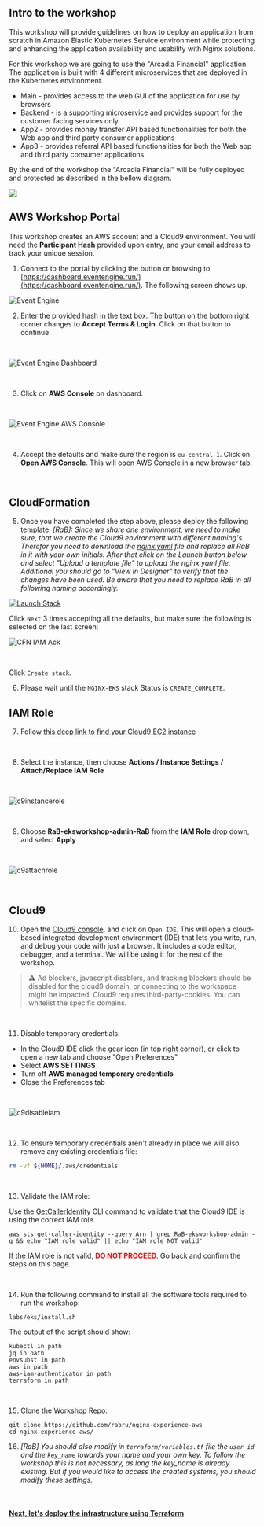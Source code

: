 ## Intro to the workshop

This workshop will provide guidelines on how to deploy an application from scratch in Amazon Elastic Kubernetes Service environment while protecting and enhancing the application availability and usability with Nginx solutions.

For this workshop we are going to use the "Arcadia Financial" application.
The application is built with 4 different microservices that are deployed in the Kubernetes environment.
- Main - provides access to the web GUI of the application for use by browsers
- Backend - is a supporting microservice and provides support for the customer facing services only
- App2 - provides money transfer API based functionalities for both the Web app and third party consumer applications
- App3 - provides referral API based functionalities for both the Web app and third party consumer applications



By the end of the workshop the "Arcadia Financial" will be fully deployed and protected as described in the bellow diagram.

![](images/2env.jpg)


## AWS Workshop Portal

This workshop creates an AWS account and a Cloud9 environment. You will need the **Participant Hash** provided upon entry, and your email address to track your unique session.

1. Connect to the portal by clicking the button or browsing to [https://dashboard.eventengine.run/](https://dashboard.eventengine.run/). The following screen shows up.

![Event Engine](images/event-engine-initial-screen.png)

2. Enter the provided hash in the text box. The button on the bottom right corner changes to **Accept Terms & Login**. Click on that button to continue.
  
&nbsp;&nbsp;

![Event Engine Dashboard](images/event-engine-dashboard.png)

&nbsp;&nbsp;

3. Click on **AWS Console** on dashboard.  

&nbsp;&nbsp;

![Event Engine AWS Console](images/ee-aws-console.png)

&nbsp;&nbsp;

4. Accept the defaults and make sure the region is `eu-central-1`. Click on **Open AWS Console**. This will open AWS Console in a new browser tab.

&nbsp;&nbsp;

## CloudFormation
5. Once you have completed the step above, please deploy the following template:
   _[RaB]: Since we share one environment, we need to make sure, that we create the Cloud9 environment with different naming's. Therefor you need to download the [nginx.yaml](../cloud9/nginx.yaml) file and replace all RaB in it with your own initials. After that click on the Launch button below and select "Upload a template file" to upload the nginx.yaml file. Additional you should go to "View in Designer" to verify that the changes have been used. Be aware that you need to replace RaB in all following naming accordingly._

[![Launch Stack](images/cfls.svg)](https://console.aws.amazon.com/cloudformation/home?region=eu-central-1#/stacks/new?stackName=NGINX-EKS&templateURL=https://artl-cfn-templates.s3.eu-central-1.amazonaws.com/nginx.yaml)

  
Click `Next` 3 times accepting all the defaults, but make sure the following is selected on the last screen:


![CFN IAM Ack](images/iam-ack.png)

&nbsp;&nbsp;

Click `Create stack`.

6. Please wait until the `NGINX-EKS` stack Status is `CREATE_COMPLETE`.

## IAM Role

7. Follow [this deep link to find your Cloud9 EC2 instance](https://console.aws.amazon.com/ec2/v2/home?#Instances:tag:Name=aws-cloud9-ideNGINX.*;sort=desc:launchTime)

&nbsp;&nbsp;

8. Select the instance, then choose **Actions / Instance Settings / Attach/Replace IAM Role**

&nbsp;&nbsp;

![c9instancerole](images/c9instancerole.png)

&nbsp;&nbsp;

9. Choose **RaB-eksworkshop-admin-RaB** from the **IAM Role** drop down, and select **Apply**

&nbsp;&nbsp;

![c9attachrole](images/c9attachrole.png)

&nbsp;&nbsp;


## Cloud9

10. Open the [Cloud9 console](https://eu-central-1.console.aws.amazon.com/cloud9/home), and click on `Open IDE`.
This will open a cloud-based integrated development environment (IDE) that lets you write, run, and debug your code with just a browser. It includes a code editor, debugger, and a terminal. We will be using it for the rest of the workshop.

> :warning: Ad blockers, javascript disablers, and tracking blockers should be disabled for the cloud9 domain, or connecting to the workspace might be impacted. Cloud9 requires third-party-cookies. You can whitelist the specific domains.

&nbsp;&nbsp;

11. Disable temporary credentials:
- In the Cloud9 IDE click the gear icon (in top right corner), or click to open a new tab and choose "Open Preferences"
- Select **AWS SETTINGS**
- Turn off **AWS managed temporary credentials**
- Close the Preferences tab

&nbsp;&nbsp;

![c9disableiam](images/c9disableiam.png)

&nbsp;&nbsp;

12. To ensure temporary credentials aren't already in place we will also remove any existing credentials file:
  
```sh
rm -vf ${HOME}/.aws/credentials
```

&nbsp;&nbsp;

13. Validate the IAM role:
  
Use the [GetCallerIdentity](https://docs.aws.amazon.com/cli/latest/reference/sts/get-caller-identity.html) CLI command to validate that the Cloud9 IDE is using the correct IAM role.

```
aws sts get-caller-identity --query Arn | grep RaB-eksworkshop-admin -q && echo "IAM role valid" || echo "IAM role NOT valid"
```

If the IAM role is not valid, <span style="color: red;">**DO NOT PROCEED**</span>. Go back and confirm the steps on this page.

&nbsp;&nbsp;

14. Run the following command to install all the software tools required to run the workshop:

```
labs/eks/install.sh
```

The output of the script should show:
```
kubectl in path
jq in path
envsubst in path
aws in path
aws-iam-authenticator in path
terraform in path
```

&nbsp;&nbsp;

15. Clone the Workshop Repo:
```
git clone https://github.com/rabru/nginx-experience-aws
cd nginx-experience-aws/
```
16. _[RaB] You should also modify in `terraform/variables.tf` file the `user_id` and the `key_name` towards your name and your own key. To follow the workshop this is not necessary, as long the key_name is already existing. But if you would like to access the created systems, you should modify these settings._

&nbsp;&nbsp;

#### [Next, let's deploy the infrastructure using Terraform](3tf.md)

